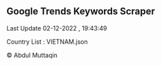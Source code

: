 

## Google Trends Keywords Scraper 
 
Last Update 02-12-2022 , 19:43:49

Country List :
VIETNAM.json



© Abdul Muttaqin 
